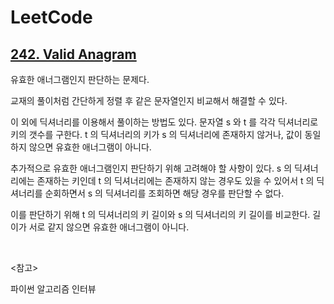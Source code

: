 # LeetCode

## [242. Valid Anagram](https://leetcode.com/problems/valid-anagram/)

유효한 애너그램인지 판단하는 문제다.

교재의 풀이처럼 간단하게 정렬 후 같은 문자열인지 비교해서 해결할 수 있다.

이 외에 딕셔너리를 이용해서 풀이하는 방법도 있다. 문자열 s 와 t 를 각각 딕셔너리로 키의 갯수를 구한다. t 의 딕셔너리의 키가 s 의 딕셔너리에 존재하지 않거나, 값이 동일하지 않으면 유효한 애너그램이 아니다. 

추가적으로 유효한 애너그램인지 판단하기 위해 고려해야 할 사항이 있다. s 의 딕셔너리에는 존재하는 키인데 t 의 딕셔너리에는 존재하지 않는 경우도 있을 수 있어서 t 의 딕셔너리를 순회하면서 s 의 딕셔너리를 조회하면 해당 경우를 판단할 수 없다.

이를 판단하기 위해 t 의 딕셔너리의 키 길이와 s 의 딕셔너리의 키 길이를 비교한다. 길이가 서로 같지 않으면 유효한 애너그램이 아니다.

<br>

<참고>

파이썬 알고리즘 인터뷰 